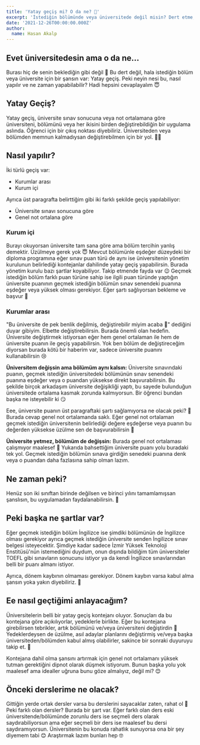 ```yaml
---
title: 'Yatay geçiş mi? O da ne? 🤔'
excerpt: 'İstediğin bölümünde veya üniversitede değil misin? Dert etme, hala bir şansın var.'
date: '2021-12-26T00:00:00.000Z'
author:
  name: Hasan Akalp
---
```


## Evet üniversitedesin ama o da ne...

Burası hiç de senin beklediğin gibi değil 😬 Bu dert değil, hala istediğin bölüm veya üniversite için bir şansın var: Yatay geçiş. Peki neyin nesi bu, nasıl yapılır ve ne zaman yapabilabilir? Hadi hepsini cevaplayalım 😇

## Yatay Geçiş?

Yatay geçiş, üniversite sınav sonucuna veya not ortalamana göre üniversiteni, bölümünü veya her ikisini birden değiştirebildiğin bir uygulama aslında. Öğrenci için bir çıkış noktası diyebiliriz. Üniversiteden veya bölümden memnun kalmadıysan değiştirebilmen için bir yol. ✌🏻

## Nasıl yapılır?

İki türlü geçiş var: 
* Kurumlar arası
* Kurum içi

Ayrıca üst paragrafta belirttiğim gibi iki farklı şekilde geçiş yapılabiliyor: 
* Üniversite sınavı sonucuna göre
* Genel not ortalana göre

### Kurum içi
Burayı okuyorsan üniversite tam sana göre ama bölüm tercihin yanlış demektir. Üzülmeye gerek yok 😇 Mevcut bölümünle eşdeğer düzeydeki bir diploma programına eğer sınav puan türü de aynı ise üniversitenin yönetim kurulunun belirlediği kontejanlar dahilinde yatay geçiş yapabilirsin. Burada yönetim kurulu bazı şartlar koyabiliyor. Takip etmende fayda var 😉 Geçmek istediğin bölüm farklı puan türüne sahip ise ilgili puan türünde yaptığın üniversite puanının geçmek istediğin bölümün sınav senendeki puanına eşdeğer veya yüksek olması gerekiyor. Eğer şartı sağlıyorsan bekleme ve başvur 🏅

### Kurumlar arası
"Bu üniversite de pek benlik değilmiş, değiştirebilir miyim acaba 🤔" dediğini duyar gibiyim. Elbette değiştirebilirsin. Burada önemli olan hedefin. Üniversite değiştirmek istiyorsan eğer hem genel ortalaman ile hem de üniversite puanın ile geçiş yapabilirsin. Yok ben bölüm de değiştireceğim diyorsan burada kötü bir haberim var, sadece üniversite puanını kullanabilirsin 😢 

**Üniversitem değişsin ama bölümüm aynı kalsın:** Üniversite sınavındaki puanın, geçmek istediğin üniversitedeki bölümünün sınav senendeki puanına eşdeğer veya o puandan yüksekse direkt başvurabilirsin. Bu şekilde birçok arkadaşım üniversite değişikliği yaptı, bu sayede bulunduğun üniversitede ortalama kasmak zorunda kalmıyorsun. Bir öğrenci bundan başka ne isteyebilir ki 😏

Eee, üniversite puanın üst paragraftaki şartı sağlamıyorsa ne olacak peki? 🤔 Burada cevap genel not ortalamanda saklı. Eğer genel not ortalaman geçmek istediğin üniversitenin belirlediği değere eşdeğerse veya puanın bu değerden yüksekse üzülme sen de başvurabilirsin 👑

**Üniversite yetmez, bölümüm de değişsin:** Burada genel not ortalaması çalışmıyor maalesef 🙁 Yukarıda bahsettiğim üniversite puanı yolu buradaki tek yol. Geçmek istediğin bölümün sınava girdiğin senedeki puanına denk veya o puandan daha fazlasına sahip olman lazım.

## Ne zaman peki?
Henüz son iki sınıftan birinde değilsen ve birinci yılını tamamlamışsan şanslısın, bu uygulamadan faydalanabilirsin. 🥇

## Peki başka ne şartlar var?
Eğer geçmek istediğin bölüm İngilizce ise şimdiki bölümünün de İngilizce olması gerekiyor ayrıca geçmek istediğin üniversite senden İngilizce sınav belgesi isteyecektir. Şimdiye kadar sadece İzmir Yüksek Teknoloji Enstitüsü'nün istemediğini duydum, onun dışında bildiğim tüm üniversiteler TOEFL gibi sınavların sonucunu istiyor ya da kendi İngilizce sınavlarından belli bir puanı almanı istiyor. 

Ayrıca, dönem kaybının olmaması gerekiyor. Dönem kaybın varsa kabul alma şansın yoka yakın diyebiliriz. 🥲

## Ee nasıl geçtiğimi anlayacağım?

Üniversitelerin belli bir yatay geçiş kontejanı oluyor. Sonuçları da bu kontejana göre açıkılıyorlar, yedeklerle birlikte. Eğer bu kontejana girebilirsen tebrikler, artık bölümünü ve/veya üniversiteni değiştirdin 🥇 Yedeklerdeysen de üzülme, asıl adaylar planlarını değiştirmiş ve/veya başka üniversiteden/bölümden kabul almış olabilirler, sakince bir sonraki duyuruyu takip et. 👀

Kontejana dahil olma şansını artırmak için genel not ortalamanı yüksek tutman gerektiğini dipnot olarak düşmek istiyorum. Bunun başka yolu yok maalesef ama idealler uğruna bunu göze almalıyız, değil mi? 😊

## Önceki derslerime ne olacak?
Gittiğin yerde ortak dersler varsa bu derslerini sayacaklar zaten, rahat ol 🙂 Peki farklı olan dersler? Burada bir şart var. Eğer farklı olan ders eski üniversitende/bölümünde zorunlu ders ise seçmeli ders olarak saydırabiliyorsun ama eğer seçmeli bir ders ise maalesef bu dersi saydıramıyorsun. Üniversitenin bu konuda rahatlık sunuyorsa ona bir şey diyemem tabi 😊 Araştırmak lazım bunları hep 🤓